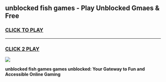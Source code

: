 
## unblocked fish games - Play Unblocked Gmaes & Free
<h3>
<a href="https://news.freeplayer.one?title=unblocked_fish_games&ref=16F">CLICK TO PLAY</a></h3>
<hr>

<h3>
<a href="https://news.freeplayer.one?title=unblocked_fish_games&ref=16F">CLICK 2 PLAY</a>
  
</h3>

<a href="https://news.freeplayer.one?title=unblocked_fish_games&ref=16F/"><img src="https://clearcache.store/games.png"></a>


**unblocked fish games games unblocked: Your Gateway to Fun and Accessible Online Gaming**
